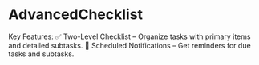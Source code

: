 # AdvancedChecklist
Key Features: ✅ Two-Level Checklist – Organize tasks with primary items and detailed subtasks. 🔔 Scheduled Notifications – Get reminders for due tasks and subtasks.
